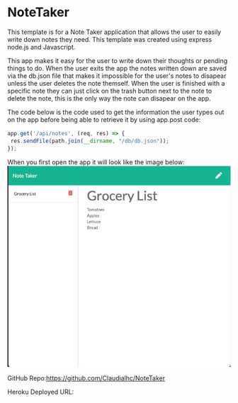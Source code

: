# NoteTaker
This template is for a Note Taker application that allows the user to easily write down notes they need. This template was created using express node.js and Javascript.

 This app makes it easy for the user to write down their thoughts or pending things to do. When the user exits the app the notes written down are saved via the db.json file that makes it impossible for the user's notes to disapear unless the user deletes the note themself. When the user is finished with a specific note they can just click on the trash button next to the note to delete the note, this is the only way the note can disapear on the app.

 The code below is the code used to get the information the user types out on the app before being able to retrieve it by using app.post code: 
 ```js
app.get('/api/notes', (req, res) => {
  res.sendFile(path.join(__dirname, "/db/db.json"));
});
```
When you first open the app it will look like the image below:
![Screenshot](Note-Taker-app.png)

GitHub Repo:https://github.com/Claudialhc/NoteTaker

Heroku Deployed URL: 